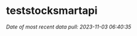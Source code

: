 
<!-- README.md is generated from README.Rmd. Please edit that file -->

# teststocksmartapi

*Date of most recent data pull: 2023-11-03 06:40:35*
